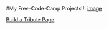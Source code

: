 #My Free-Code-Camp Projects!!!
[image](https://user-images.githubusercontent.com/76929974/125454882-6474abef-08a7-48e0-b78c-b59f1a46c878.png)


[Build a Tribute Page](https://lakshmikant-2001.github.io/Free-Code-Camp/Tribute-Page.html)
